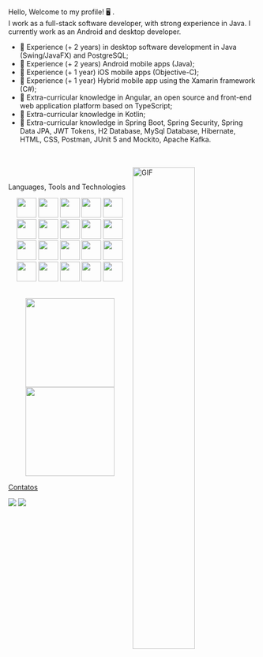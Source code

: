 
 Hello, Welcome to my profile! 🖥️ . </br>
I work as a full-stack software developer, with strong experience in Java. I currently work as an Android and desktop developer.
<br />
- 📖 Experience (+ 2 years) in desktop software development in Java (Swing/JavaFX) and PostgreSQL;</br>
- 📖 Experience (+ 2 years) Android mobile apps (Java);</br>
- 📖 Experience (+ 1 year) iOS mobile apps (Objective-C);</br>
- 📖 Experience (+ 1 year) Hybrid mobile app using the Xamarin framework (C#);</br>
- 📖 Extra-curricular knowledge in Angular, an open source and front-end web application platform based on TypeScript;</br>
- 📖 Extra-curricular knowledge in Kotlin;</br>
- 📖 Extra-curricular knowledge in Spring Boot, Spring Security, Spring Data JPA, JWT Tokens, H2 Database, MySql Database, Hibernate, HTML, CSS, Postman, JUnit 5 and Mockito, Apache Kafka.</br>
<br />
<br />
<img align="right" alt="GIF" src="https://raw.githubusercontent.com/trepichio/trepichio/master/assets/code.gif" width=50% />
<br />

<p>Languages, Tools and Technologies</p>
<p align="center">


<img src="https://cdn.jsdelivr.net/gh/devicons/devicon/icons/java/java-original-wordmark.svg" width="40" height="40"/>
<img src="https://cdn.jsdelivr.net/gh/devicons/devicon/icons/javascript/javascript-original.svg" width="40" height="40"/>    
<img src="https://cdn.jsdelivr.net/gh/devicons/devicon/icons/typescript/typescript-original.svg" width="40" height="40"/>        
<!-- <img src="https://cdn.jsdelivr.net/gh/devicons/devicon/icons/kotlin/kotlin-original-wordmark.svg" width="40" height="40" /> -->       
<img src="https://cdn.jsdelivr.net/gh/devicons/devicon/icons/kotlin/kotlin-original.svg" width="40" height="40" />
<img src="https://cdn.jsdelivr.net/gh/devicons/devicon/icons/c/c-original.svg" width="40" height="40"/>
<img src="https://cdn.jsdelivr.net/gh/devicons/devicon/icons/cplusplus/cplusplus-original.svg" width="40" height="40"/>
<img src="https://cdn.jsdelivr.net/gh/devicons/devicon/icons/csharp/csharp-original.svg" width="40" height="40" />  
<img src="https://cdn.jsdelivr.net/gh/devicons/devicon/icons/css3/css3-original.svg"  width="40" height="40"/>      
<img src="https://cdn.jsdelivr.net/gh/devicons/devicon/icons/html5/html5-original.svg" width="40" height="40"/>   
          
<img src="https://cdn.jsdelivr.net/gh/devicons/devicon/icons/postgresql/postgresql-original.svg" width="40" height="40" />
<img src="https://cdn.jsdelivr.net/gh/devicons/devicon/icons/mysql/mysql-original.svg" width="40" height="40"/>
          
<img src="https://cdn.jsdelivr.net/gh/devicons/devicon/icons/android/android-original.svg" width="40" height="40"/>
<img src="https://cdn.jsdelivr.net/gh/devicons/devicon/icons/intellij/intellij-original.svg" width="40" height="40"/>          
<img src="https://cdn.jsdelivr.net/gh/devicons/devicon/icons/angularjs/angularjs-original.svg" width="40" height="40" />          
<img src="https://cdn.jsdelivr.net/gh/devicons/devicon/icons/spring/spring-original.svg" width="40" height="40"/>         
<img src="https://cdn.jsdelivr.net/gh/devicons/devicon/icons/vscode/vscode-original.svg" width="40" height="40" />          
<img src="https://cdn.jsdelivr.net/gh/devicons/devicon/icons/xcode/xcode-original.svg" width="40" height="40" />
          
<img src="https://cdn.jsdelivr.net/gh/devicons/devicon/icons/gitlab/gitlab-original.svg"  width="40" height="40"/>
<img src="https://cdn.jsdelivr.net/gh/devicons/devicon/icons/git/git-original.svg" width="40" height="40"/>               
<img src="https://cdn.jsdelivr.net/gh/devicons/devicon/icons/bitbucket/bitbucket-original.svg" width="40" height="40"/>
          
          
<br />
<br />
          
<div align="center">
<a href="https://github.com/juliocarvalho2019">
<img height="180em" src="https://github-readme-stats.vercel.app/api/top-langs/?username=juliocarvalho2019&layout=compact&langs_count=7&theme=dracula"/>
<img height="180em" src="https://github-readme-stats.vercel.app/api?username=juliocarvalho2019&show_icons=true&theme=dracula&include_all_commits=true&count_private=true"/>
</div>

<p>Contatos</p>
<div>
  <a href = "mailto:juliocarvalhocbq@gmail.com"><img src="https://img.shields.io/badge/-Gmail-%23333?style=for-the-badge&logo=gmail&logoColor=white" target="_blank"></a>
  <a href="https://www.linkedin.com/in/julio-carvalho-0180285a/" target="_blank"><img src="https://img.shields.io/badge/-LinkedIn-%230077B5?style=for-the-badge&logo=linkedin&logoColor=white" target="_blank"></a> 
          
          


 



 





